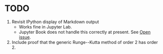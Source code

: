 # TODO

1. Revisit IPython display of Markdown output
	- Works fine in Jupyter Lab.
	- Jupyter Book does not handle this correctly at present. See [Open issue](https://github.com/executablebooks/jupyter-book/issues/1771).
1. Include proof that the generic Runge--Kutta method of order 2 has order 2.

